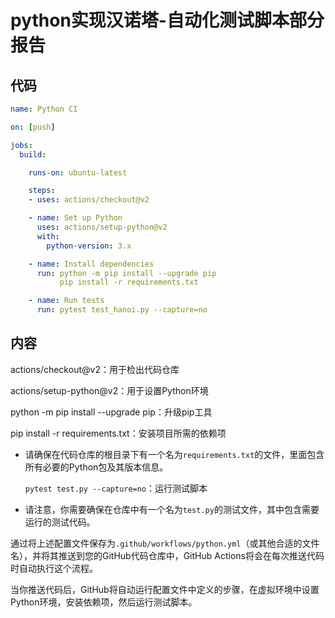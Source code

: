 # python实现汉诺塔-自动化测试脚本部分报告

## 代码

```yml
name: Python CI

on: [push]

jobs:
  build:

    runs-on: ubuntu-latest

    steps:
    - uses: actions/checkout@v2

    - name: Set up Python
      uses: actions/setup-python@v2
      with:
        python-version: 3.x

    - name: Install dependencies
      run: python -m pip install --upgrade pip
           pip install -r requirements.txt

    - name: Run tests
      run: pytest test_hanoi.py --capture=no
```

## 内容

actions/checkout@v2：用于检出代码仓库

actions/setup-python@v2：用于设置Python环境

python -m pip install --upgrade pip：升级pip工具

pip install -r requirements.txt：安装项目所需的依赖项
- 请确保在代码仓库的根目录下有一个名为`requirements.txt`的文件，里面包含所有必要的Python包及其版本信息。

  `pytest test.py --capture=no`：运行测试脚本

- 请注意，你需要确保在仓库中有一个名为`test.py`的测试文件，其中包含需要运行的测试代码。

通过将上述配置文件保存为`.github/workflows/python.yml`（或其他合适的文件名），并将其推送到您的GitHub代码仓库中，GitHub Actions将会在每次推送代码时自动执行这个流程。

当你推送代码后，GitHub将自动运行配置文件中定义的步骤，在虚拟环境中设置Python环境，安装依赖项，然后运行测试脚本。
